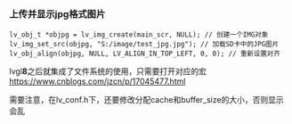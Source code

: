 ### 上传并显示jpg格式图片
```
lv_obj_t *objpg = lv_img_create(main_scr, NULL); // 创建一个IMG对象
lv_img_set_src(objpg, "S:/image/test_jpg.jpg"); // 加载SD卡中的JPG图片
lv_obj_align(objpg, NULL, LV_ALIGN_IN_TOP_LEFT, 0, 0); // 重新设置对齐  
```
lvgl**8**之后就集成了文件系统的使用，只需要打开对应的宏  
https://www.cnblogs.com/jzcn/p/17045477.html  

需要注意，在lv_conf.h下，还要修改分配cache和buffer_size的大小，否则显示会乱
